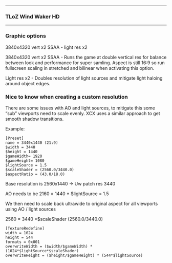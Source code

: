 ------
### TLoZ Wind Waker HD 
------
### Graphic options 
3840x4320 vert x2 SSAA - light res x2

3840x4320 vert x2 SSAA - Runs the game at double vertical res for balance between look and performance for super samling. Aspect is still 16:9 so run fullscreen scaling in stretched and bilinear when activating this option. 

Light res x2 - Doubles resolution of light sources and mitigate light haloing around object edges. 

### Nice to know when creating a custom resolution 

There are some issues with AO and light sources, to mitigate this some “sub” viewports need to scale evenly. XCX uses a similar approach to get smooth shadow transitions. 

Example:
```
[Preset]
name = 3440x1440 (21:9)
$width = 3440
$height = 1440
$gameWidth= 1920
$gameHeight= 1080
$lightSource = 1.5
$scaleShader = (2560.0/3440.0)
$aspectRatio = (43.0/18.0)
```

Base resolution is 2560x1440 -> Uw patch res 3440

AO needs to be 2160  = 1440 * $lightSource = 1.5

We then need to scale back ultrawide to original aspect for all viewports using AO / light sources

2560 = 3440 *$scaleShader  (2560.0/3440.0)  

```
[TextureRedefine]
width = 1024
height = 544
formats = 0x001
overwriteWidth = ($width/$gameWidth) * (1024*$lightSource*$scaleShader)
overwriteHeight = ($height/$gameHeight) * (544*$lightSource)
```
